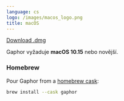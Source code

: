 ```yaml
---
language: cs
logo: /images/macos_logo.png
title: macOS
---
```


<a class="btn btn-primary btn-lg" href="https://github.com/gaphor/gaphor/releases/download/{{ site.gaphor_version }}/Gaphor-{{ site.gaphor_version }}.dmg"><i class="fa fa-download"></i> Download .dmg</a>

Gaphor vyžaduje **macOS 10.15** nebo novější.

### Homebrew

Pour Gaphor from a [homebrew cask](https://formulae.brew.sh/cask/gaphor):

```bash
brew install --cask gaphor
```

